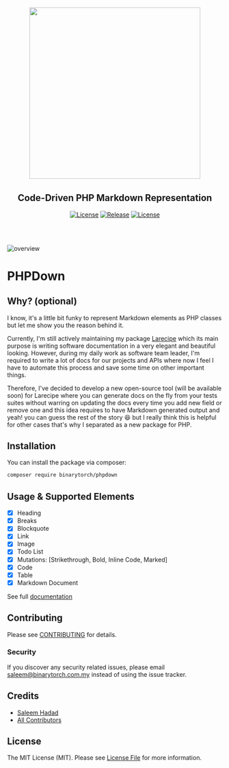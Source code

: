 <h6 align="center">
    <img width="400px" src="https://phpdown.binarytorch.com.my/images/phpdown-logo.png"/>
</h6>

<h2 align="center">
    Code-Driven PHP Markdown Representation
</h2>
    

<p align="center">
<a href="https://github.com/saleem-hadad/phpdown"><img src="https://img.shields.io/packagist/dt/binarytorch/phpdown.svg" alt="License"></a>
<a href="https://github.com/saleem-hadad/phpdown"><img src="https://img.shields.io/github/release/saleem-hadad/phpdown.svg" alt="Release"></a>
<a href="https://github.com/saleem-hadad/phpdown"><img src="https://poser.pugx.org/laravel/framework/license.svg" alt="License"></a>
</p>
<br/><br/>

![overview](https://phpdown.binarytorch.com.my/images/phpdown.png)

# PHPDown

## Why? (optional)

I know, it's a little bit funky to represent Markdown elements as PHP classes but let me show you the reason behind it.

Currently, I'm still actively maintaining my package [Larecipe](https://larecipe.binarytorch.com.my) which its main purpose is writing software documentation in a very elegant and beautiful looking. However, during my daily work as software team leader, I'm required to write a lot of docs for our projects and APIs where now I feel I have to automate this process and save some time on other important things. 

Therefore, I've decided to develop a new open-source tool (will be available soon) for Larecipe where you can generate docs on the fly from your tests suites without warring on updating the docs every time you add new field or remove one and this idea requires to have Markdown generated output and yeah! you can guess the rest of the story 😆 but I really think this is helpful for other cases that's why I separated as a new package for PHP.

## Installation

You can install the package via composer:

```bash
composer require binarytorch/phpdown
```

## Usage & Supported Elements

- [x] Heading
- [x] Breaks
- [x] Blockquote
- [x] Link
- [x] Image
- [x] Todo List
- [x] Mutations: [Strikethrough, Bold, Inline Code, Marked]
- [x] Code
- [x] Table
- [x] Markdown Document

See full [documentation](https://phpdown.binarytorch.com.my/docs)

## Contributing

Please see [CONTRIBUTING](CONTRIBUTING.md) for details.

### Security

If you discover any security related issues, please email saleem@binarytorch.com.my instead of using the issue tracker.

## Credits

- [Saleem Hadad](https://github.com/saleem-hadad)
- [All Contributors](../../contributors)

## License

The MIT License (MIT). Please see [License File](LICENSE.md) for more information.
